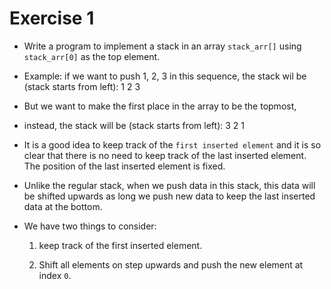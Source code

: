 # Exercise 1

- Write a program to implement a stack in an array `stack_arr[]` using `stack_arr[0]` as the top element.

- Example: if we want to push 1, 2, 3 in this sequence, the stack wil be (stack starts from left):   1   2   3

- But we want to make the first place in the array to be the topmost,

- instead, the stack will be (stack starts from left):  3   2   1

- It is a good idea to keep track of the `first inserted element` and it is so clear that there is no need to keep track of the last inserted element. The position of the last inserted element is fixed.

- Unlike the regular stack, when we push data in this stack, this data will be shifted upwards as long we push new data to keep the last inserted data at the bottom.

- We have two things to consider:

    1. keep track of the first inserted element.

    2. Shift all elements on step upwards and push the new element at index `0`.

